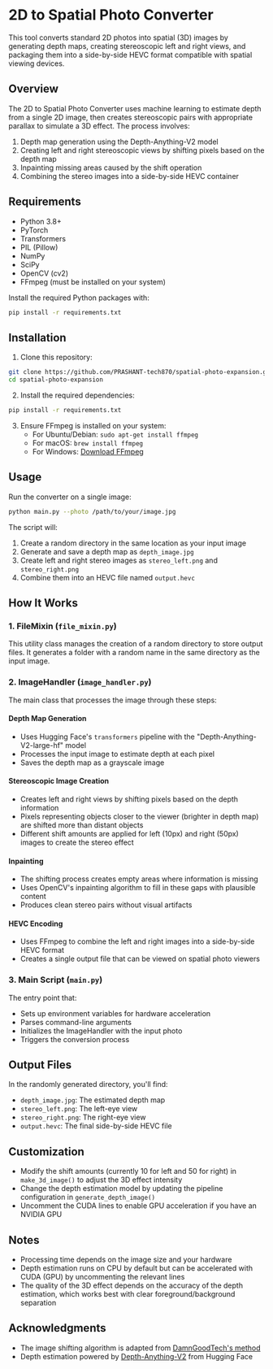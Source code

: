 # 2D to Spatial Photo Converter

This tool converts standard 2D photos into spatial (3D) images by generating depth maps, creating stereoscopic left and right views, and packaging them into a side-by-side HEVC format compatible with spatial viewing devices.

## Overview

The 2D to Spatial Photo Converter uses machine learning to estimate depth from a single 2D image, then creates stereoscopic pairs with appropriate parallax to simulate a 3D effect. The process involves:

1. Depth map generation using the Depth-Anything-V2 model
2. Creating left and right stereoscopic views by shifting pixels based on the depth map
3. Inpainting missing areas caused by the shift operation
4. Combining the stereo images into a side-by-side HEVC container

## Requirements

- Python 3.8+
- PyTorch
- Transformers
- PIL (Pillow)
- NumPy
- SciPy
- OpenCV (cv2)
- FFmpeg (must be installed on your system)

Install the required Python packages with:

```bash
pip install -r requirements.txt
```

## Installation

1. Clone this repository:
```bash
git clone https://github.com/PRASHANT-tech870/spatial-photo-expansion.git
cd spatial-photo-expansion
```

2. Install the required dependencies:
```bash
pip install -r requirements.txt
```

3. Ensure FFmpeg is installed on your system:
   - For Ubuntu/Debian: `sudo apt-get install ffmpeg`
   - For macOS: `brew install ffmpeg`
   - For Windows: [Download FFmpeg](https://ffmpeg.org/download.html)

## Usage

Run the converter on a single image:

```bash
python main.py --photo /path/to/your/image.jpg
```

The script will:
1. Create a random directory in the same location as your input image
2. Generate and save a depth map as `depth_image.jpg`
3. Create left and right stereo images as `stereo_left.png` and `stereo_right.png`
4. Combine them into an HEVC file named `output.hevc`

## How It Works

### 1. FileMixin (`file_mixin.py`)

This utility class manages the creation of a random directory to store output files. It generates a folder with a random name in the same directory as the input image.

### 2. ImageHandler (`image_handler.py`)

The main class that processes the image through these steps:

#### Depth Map Generation
- Uses Hugging Face's `transformers` pipeline with the "Depth-Anything-V2-large-hf" model
- Processes the input image to estimate depth at each pixel
- Saves the depth map as a grayscale image

#### Stereoscopic Image Creation
- Creates left and right views by shifting pixels based on the depth information
- Pixels representing objects closer to the viewer (brighter in depth map) are shifted more than distant objects
- Different shift amounts are applied for left (10px) and right (50px) images to create the stereo effect

#### Inpainting
- The shifting process creates empty areas where information is missing
- Uses OpenCV's inpainting algorithm to fill in these gaps with plausible content
- Produces clean stereo pairs without visual artifacts

#### HEVC Encoding
- Uses FFmpeg to combine the left and right images into a side-by-side HEVC format
- Creates a single output file that can be viewed on spatial photo viewers

### 3. Main Script (`main.py`)

The entry point that:
- Sets up environment variables for hardware acceleration
- Parses command-line arguments
- Initializes the ImageHandler with the input photo
- Triggers the conversion process

## Output Files

In the randomly generated directory, you'll find:
- `depth_image.jpg`: The estimated depth map
- `stereo_left.png`: The left-eye view
- `stereo_right.png`: The right-eye view
- `output.hevc`: The final side-by-side HEVC file

## Customization

- Modify the shift amounts (currently 10 for left and 50 for right) in `make_3d_image()` to adjust the 3D effect intensity
- Change the depth estimation model by updating the pipeline configuration in `generate_depth_image()`
- Uncomment the CUDA lines to enable GPU acceleration if you have an NVIDIA GPU

## Notes

- Processing time depends on the image size and your hardware
- Depth estimation runs on CPU by default but can be accelerated with CUDA (GPU) by uncommenting the relevant lines
- The quality of the 3D effect depends on the accuracy of the depth estimation, which works best with clear foreground/background separation


## Acknowledgments

- The image shifting algorithm is adapted from [DamnGoodTech's method](https://medium.com/@damngoodtech/creating-3d-stereo-images-from-2d-images-using-invokeai-4245902abef5)
- Depth estimation powered by [Depth-Anything-V2](https://huggingface.co/docs/transformers/main/en/model_doc/depth_anything_v2) from Hugging Face
